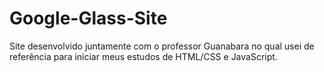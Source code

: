 # Google-Glass-Site
Site desenvolvido juntamente com o professor Guanabara no qual usei de referência para iniciar meus estudos de HTML/CSS e JavaScript.
